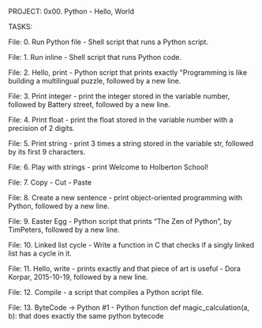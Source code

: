 PROJECT: 0x00. Python - Hello, World

TASKS:

File: 0. Run Python file - Shell script that runs a Python script.

File: 1. Run inline - Shell script that runs Python code.

File: 2. Hello, print - Python script that prints exactly "Programming is like building a multilingual puzzle, followed by a new line.

File: 3. Print integer - print the integer stored in the variable number, followed by Battery street, followed by a new line.

File: 4. Print float - print the float stored in the variable number with a precision of 2 digits.

File: 5. Print string - print 3 times a string stored in the variable str, followed by its first 9 characters.

File: 6. Play with strings - print Welcome to Holberton School!

File: 7. Copy - Cut - Paste

File: 8. Create a new sentence - print object-oriented programming with Python, followed by a new line.

File: 9. Easter Egg - Python script that prints “The Zen of Python”, by TimPeters, followed by a new line.

File: 10. Linked list cycle - Write a function in C that checks if a singly linked list has a cycle in it.

File: 11. Hello, write - prints exactly and that piece of art is useful - Dora Korpar, 2015-10-19, followed by a new line.

File: 12. Compile - a script that compiles a Python script file.

File: 13. ByteCode -> Python #1 - Python function def magic_calculation(a, b): that does exactly the same python bytecode

